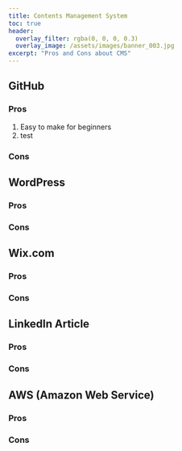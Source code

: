 ```yaml
---
title: Contents Management System
toc: true
header:
  overlay_filter: rgba(0, 0, 0, 0.3)
  overlay_image: /assets/images/banner_003.jpg
excerpt: "Pros and Cons about CMS"
---
```


## GitHub
### Pros
1. Easy to make for beginners
2. test
### Cons

## WordPress
### Pros
### Cons

## Wix.com
### Pros
### Cons

## LinkedIn Article
### Pros
### Cons

## AWS (Amazon Web Service)
### Pros
### Cons
